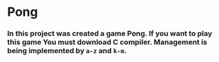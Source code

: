 # Pong

### In this project was created a game Pong. If you want to play this game You must download C compiler. Management is being implemented by `a-z` and  `k-m`. 
